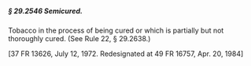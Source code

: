 ##### § 29.2546 Semicured. #####

Tobacco in the process of being cured or which is partially but not thoroughly cured. (See Rule 22, § 29.2638.)

[37 FR 13626, July 12, 1972. Redesignated at 49 FR 16757, Apr. 20, 1984]